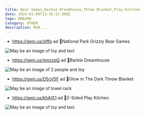 ```yaml
---
title: Bear Games,Barbie Dreamhouse,Throw Blanket,Play Kitchen
date: 2024-01-09T13:35:13.688Z
tags: AMAZON
Category: OTHER
description: RUN...
---
```

* https://geni.us/xIffq   ad
  🌈National Park Grizzly Bear Games

![May be an image of toy and text](https://scontent.fpat1-2.fna.fbcdn.net/v/t39.30808-6/418466932_324894317182165_6265653820030505395_n.jpg?stp=dst-jpg_s640x640&_nc_cat=106&ccb=1-7&_nc_sid=c42490&_nc_ohc=Tys5LBulQIsAX_xTEb9&_nc_ht=scontent.fpat1-2.fna&oh=00_AfCX2roUiKhw_5YFhGkDQWPEgwcKaghcsfwxeLRgCpeFAg&oe=65A1537B)

* https://geni.us/mnzzqQ   ad
  🚨Barbie Dreamhouse 

![May be an image of 2 people and toy](https://scontent.fixr3-3.fna.fbcdn.net/v/t39.30808-6/418733088_10163453933148975_1083632244356520676_n.jpg?_nc_cat=109&ccb=1-7&_nc_sid=c42490&_nc_ohc=EUKEkLPWfMQAX8lKZFi&_nc_ht=scontent.fixr3-3.fna&oh=00_AfAD1YuQyN1ggekxnLqMVhF1o58kAGUknK39MZYUpIOoMQ&oe=65A30E1D)

* https://geni.us/D5cV5F   ad
  🌟Glow in The Dark Throw Blanket 

![May be an image of towel rack](https://scontent.fixr3-1.fna.fbcdn.net/v/t39.30808-6/418474089_324888527182744_1005389763625029863_n.jpg?stp=dst-jpg_p552x414&_nc_cat=111&ccb=1-7&_nc_sid=c42490&_nc_ohc=WLkEnE41vOEAX9KSob9&_nc_ht=scontent.fixr3-1.fna&oh=00_AfCF_UJkMTq-VysVfuatVpGKMfC1kRWH1zEsohF7D-U5Yw&oe=65A2242A)

* https://geni.us/khAIX1   ad
  🏡2-Sided Play Kitchen  

![May be an image of toy and text](https://scontent.fpat1-1.fna.fbcdn.net/v/t39.30808-6/418431343_10159654284807665_4182523594398950352_n.jpg?stp=dst-jpg_s600x600&_nc_cat=103&ccb=1-7&_nc_sid=c42490&_nc_ohc=Zl1XIrbDxloAX_Abuqt&_nc_ht=scontent.fpat1-1.fna&oh=00_AfDgAjHkO26XmTCcP9nXF49KCp7bYTzmXkF2rGqCKf2GIQ&oe=65A21E4A)

<!--EndFragment-->
